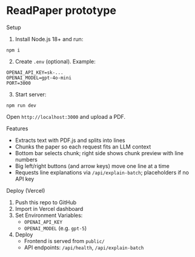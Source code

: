 # ReadPaper prototype

Setup

1) Install Node.js 18+ and run:

```
npm i
```

2) Create `.env` (optional). Example:

```
OPENAI_API_KEY=sk-...
OPENAI_MODEL=gpt-4o-mini
PORT=3000
```

3) Start server:

```
npm run dev
```

Open `http://localhost:3000` and upload a PDF.

Features

- Extracts text with PDF.js and splits into lines
- Chunks the paper so each request fits an LLM context
- Bottom bar selects chunk; right side shows chunk preview with line numbers
- Big left/right buttons (and arrow keys) move one line at a time
- Requests line explanations via `/api/explain-batch`; placeholders if no API key

Deploy (Vercel)

1) Push this repo to GitHub
2) Import in Vercel dashboard
3) Set Environment Variables:
   - `OPENAI_API_KEY`
   - `OPENAI_MODEL` (e.g. `gpt-5`)
4) Deploy
   - Frontend is served from `public/`
   - API endpoints: `/api/health`, `/api/explain-batch`
